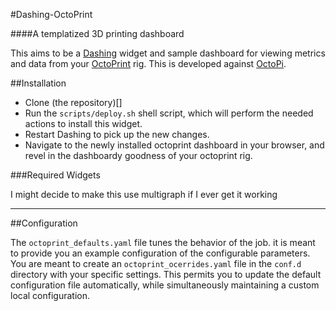 #Dashing-OctoPrint

####A templatized 3D printing dashboard

This aims to be a [Dashing](http://shopify.github.io/dashing/#overview) widget and sample dashboard for viewing metrics and data from your [OctoPrint](http://octoprint.org) rig. This is developed against [OctoPi](https://github.com/guysoft/OctoPi).

##Installation

-	Clone (the repository)[]
-	Run the `scripts/deploy.sh` shell script, which will perform the needed actions to install this widget.
-	Restart Dashing to pick up the new changes.
-	Navigate to the newly installed octoprint dashboard in your browser, and revel in the dashboardy goodness of your octoprint rig.

###Required Widgets

I might decide to make this use multigraph if I ever get it working

---

##Configuration

The `octoprint_defaults.yaml` file tunes the behavior of the job. it is meant to provide you an example configuration of the configurable parameters. You are meant to create an `octoprint_ocerrides.yaml` file in the `conf.d` directory with your specific settings. This permits you to update the default configuration file automatically, while simultaneously maintaining a custom local configuration.
